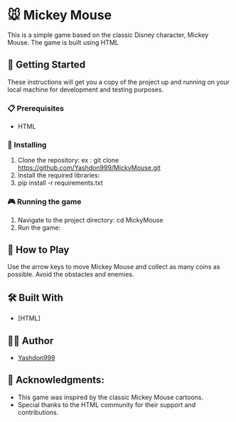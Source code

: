 # 🐭 Mickey Mouse
This is a simple game based on the classic Disney character, Mickey Mouse. The game is built using HTML

## 🚀 Getting Started
These instructions will get you a copy of the project up and running on your local machine for development and testing purposes.

### 📋 Prerequisites
- HTML

### 🔧 Installing
1. Clone the repository:
ex : git clone https://github.com/Yashdon999/MickyMouse.git
2. Install the required libraries:
3. pip install -r requirements.txt

### 🎮 Running the game
1. Navigate to the project directory:
cd MickyMouse
2. Run the game:

## 🎯 How to Play
Use the arrow keys to move Mickey Mouse and collect as many coins as possible. Avoid the obstacles and enemies.

## 🛠️ Built With

- [HTML]

## 👨‍💻 Author

- [Yashdon999](https://github.com/Yashdon999)

## 🙏 Acknowledgments:

- This game was inspired by the classic Mickey Mouse cartoons.
- Special thanks to the HTML community for their support and contributions.
